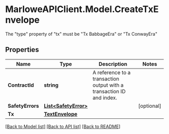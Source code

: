 # MarloweAPIClient.Model.CreateTxEnvelope
The \"type\" property of \"tx\" must be \"Tx BabbageEra\" or \"Tx ConwayEra\"

## Properties

Name | Type | Description | Notes
------------ | ------------- | ------------- | -------------
**ContractId** | **string** | A reference to a transaction output with a transaction ID and index. | 
**SafetyErrors** | [**List&lt;SafetyError&gt;**](SafetyError.md) |  | [optional] 
**Tx** | [**TextEnvelope**](TextEnvelope.md) |  | 

[[Back to Model list]](../README.md#documentation-for-models) [[Back to API list]](../README.md#documentation-for-api-endpoints) [[Back to README]](../README.md)

